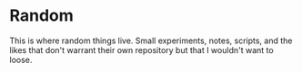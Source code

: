 # Random

This is where random things live. Small experiments, notes, scripts, and the
likes that don't warrant their own repository but that I wouldn't want to
loose.
